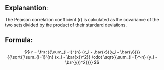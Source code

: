 ## Explanantion:
The Pearson correlation coefficient (r) is calculated as the covariance of the two sets divided by the product of their standard deviations.
## Formula:
$$ r = \frac{{\sum_{i=1}^{n} (x_i - \bar{x})(y_i - \bar{y})}}{{\sqrt{{\sum_{i=1}^{n} (x_i - \bar{x})^2}} \cdot \sqrt{{\sum_{i=1}^{n} (y_i - \bar{y})^2}}}} $$
